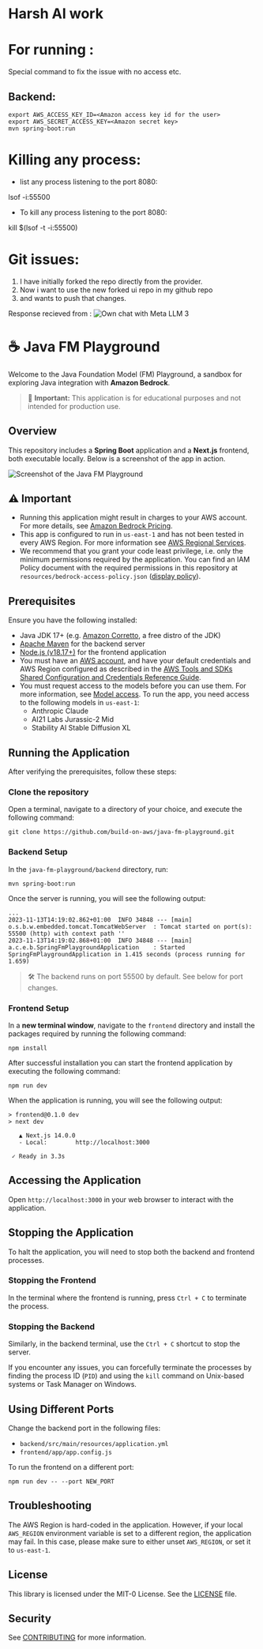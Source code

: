 # Harsh AI work
 
# For running :

Special command to fix the issue with no access etc.

## Backend:

```
export AWS_ACCESS_KEY_ID=<Amazon access key id for the user>
export AWS_SECRET_ACCESS_KEY=<Amazon secret key>
mvn spring-boot:run
```

# Killing any process:

- list any process listening to the port 8080:

lsof -i:55500

- To kill any process listening to the port 8080:

kill $(lsof -t -i:55500)

# Git issues:

1. I have initially forked the repo directly from the provider.
2. Now i want to use the new forked ui repo in my github repo
3. and wants to push that changes.

Response recieved from :
![Own chat with Meta LLM 3](image.png)

# ☕ Java FM Playground

Welcome to the Java Foundation Model (FM) Playground, a sandbox for exploring Java integration with **Amazon Bedrock**.

> 🚨 **Important:** This application is for educational purposes and not intended for production use.

## Overview

This repository includes a **Spring Boot** application and a **Next.js** frontend, both executable locally. Below is a screenshot of the app in action.

![Screenshot of the Java FM Playground](resources/screenshot.png)

## ⚠ Important

- Running this application might result in charges to your AWS account. For more details, see [Amazon Bedrock Pricing](https://aws.amazon.com/bedrock/pricing/).
- This app is configured to run in `us-east-1` and has not been tested in every AWS Region. For more information see [AWS Regional Services](https://aws.amazon.com/about-aws/global-infrastructure/regional-product-services).
- We recommend that you grant your code least privilege, i.e. only the minimum permissions required by the application. You can find an IAM Policy document with the required permissions in this repository at `resources/bedrock-access-policy.json` ([display policy](./resources/bedrock-access-policy.json)).

## Prerequisites

Ensure you have the following installed:

- Java JDK 17+ (e.g. [Amazon Corretto](https://aws.amazon.com/corretto), a free distro of the JDK)
- [Apache Maven](https://maven.apache.org/install.html) for the backend server
- [Node.js (v18.17+)](https://docs.npmjs.com/downloading-and-installing-node-js-and-npm) for the frontend application
- You must have an [AWS account](https://aws.amazon.com/free/), and have your default credentials and AWS Region configured as described in the [AWS Tools and SDKs Shared Configuration and Credentials Reference Guide](https://docs.aws.amazon.com/credref/latest/refdocs/creds-config-files.html).
- You must request access to the models before you can use them. For more information, see [Model access](https://docs.aws.amazon.com/bedrock/latest/userguide/model-access.html). To run the app, you need access to the following models in `us-east-1`:
  - Anthropic Claude
  - AI21 Labs Jurassic-2 Mid
  - Stability AI Stable Diffusion XL

## Running the Application

After verifying the prerequisites, follow these steps:

### Clone the repository

Open a terminal, navigate to a directory of your choice, and execute the following command:

```shell
git clone https://github.com/build-on-aws/java-fm-playground.git
```

### Backend Setup

In the `java-fm-playground/backend` directory, run:

```shell
mvn spring-boot:run
```

Once the server is running, you will see the following output:

```shell
...
2023-11-13T14:19:02.862+01:00  INFO 34848 --- [main] o.s.b.w.embedded.tomcat.TomcatWebServer  : Tomcat started on port(s): 55500 (http) with context path ''
2023-11-13T14:19:02.868+01:00  INFO 34848 --- [main] a.c.e.b.SpringFmPlaygroundApplication    : Started SpringFmPlaygroundApplication in 1.415 seconds (process running for 1.659)
```

> 🛠 The backend runs on port 55500 by default. See below for port changes.

### Frontend Setup

In a **new terminal window**, navigate to the `frontend` directory and install the packages required by running the following command:

```shell
npm install
```

After successful installation you can start the frontend application by executing the following command:

```shell
npm run dev
```

When the application is running, you will see the following output:

```shell
> frontend@0.1.0 dev
> next dev

   ▲ Next.js 14.0.0
   - Local:        http://localhost:3000

 ✓ Ready in 3.3s
```

## Accessing the Application

Open `http://localhost:3000` in your web browser to interact with the application.

## Stopping the Application

To halt the application, you will need to stop both the backend and frontend processes.

### Stopping the Frontend

In the terminal where the frontend is running, press `Ctrl + C` to terminate the process.

### Stopping the Backend

Similarly, in the backend terminal, use the `Ctrl + C` shortcut to stop the server.

If you encounter any issues, you can forcefully terminate the processes by finding the process ID (`PID`) and using the `kill` command on Unix-based systems or Task Manager on Windows.

## Using Different Ports

Change the backend port in the following files:

- `backend/src/main/resources/application.yml`
- `frontend/app/app.config.js`

To run the frontend on a different port:

```shell
npm run dev -- --port NEW_PORT
```

## Troubleshooting

The AWS Region is hard-coded in the application. However, if your local `AWS_REGION` environment variable is set to a different region, the application may fail. In this case, please make sure to either unset `AWS_REGION`, or set it to `us-east-1`.

## License

This library is licensed under the MIT-0 License. See the [LICENSE](LICENSE) file.

## Security

See [CONTRIBUTING](CONTRIBUTING.md#security-issue-notifications) for more information.
